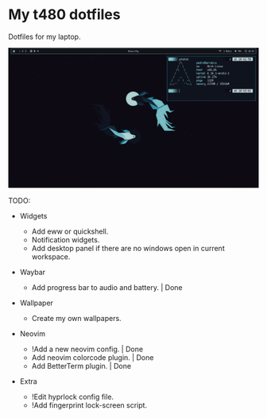 # My t480 dotfiles

Dotfiles for my laptop.

![Desktop Screenshot](./screenshots/desktop.png)

TODO:

- Widgets
    - Add eww or quickshell.
    - Notification widgets.
    - Add desktop panel if there are no windows open in current workspace.

- Waybar
    - Add progress bar to audio and battery. | Done

- Wallpaper
    - Create my own wallpapers.
    
- Neovim
    - !Add a new neovim config. | Done
    - Add neovim colorcode plugin. | Done
    - Add BetterTerm plugin. | Done

- Extra
    - !Edit hyprlock config file.
    - !Add fingerprint lock-screen script.
